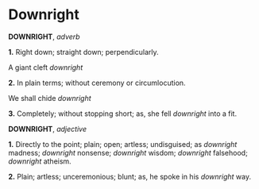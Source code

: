 # Downright

**DOWNRIGHT**, _adverb_

**1.** Right down; straight down; perpendicularly.

A giant cleft _downright_

**2.** In plain terms; without ceremony or circumlocution.

We shall chide _downright_

**3.** Completely; without stopping short; as, she fell _downright_ into a fit.

**DOWNRIGHT**, _adjective_

**1.** Directly to the point; plain; open; artless; undisguised; as _downright_ madness; _downright_ nonsense; _downright_ wisdom; _downright_ falsehood; _downright_ atheism.

**2.** Plain; artless; unceremonious; blunt; as, he spoke in his _downright_ way.